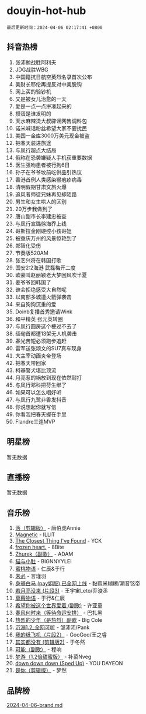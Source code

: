 # douyin-hot-hub

`最后更新时间：2024-04-06 02:17:41 +0800`

## 抖音热榜

1. 张沛勉战胜阿利夫
1. JDG战胜WBG
1. 中国籍抗日航空英烈名录首次公布
1. 美财长耶伦再提反对中美脱钩
1. 网上买的验钞机
1. 又是被女儿治愈的一天
1. 爱是一点一点拼凑起来的
1. 掼蛋是谁发明的
1. 天水麻辣烫大叔辟谣网售调料包
1. 诺米喊话粉丝希望大家不要扰民
1. 美国一金库3000万美元现金被盗
1. 把春天装进旅途
1. 与凤行超点大结局
1. 俄称在恐袭嫌疑人手机获重要数据
1. 医生强吻患者被行拘6日
1. 孙子在爷爷坟前吃供品引热议
1. 香港首例人类感染猴疱疹病毒
1. 清明假期甘肃文旅火爆
1. 追风者师徒兄妹再见却陌路
1. 男生和女生哄人的区别
1. 20万步我做到了
1. 唐山副市长李建忠被查
1. 与凤行宣璐徐海乔上线
1. 哥斯拉金刚硬控小孩哥姐
1. 被重庆万州的风景惊艳到了
1. 郑智化受伤
1. 节奏版520AM
1. 张艺兴将在韩国打歌
1. 国安2:2海港 武磊梅开二度
1. 欧豪叫赵丽颖老大梦回风吹半夏
1. 姜爷爷回韩国了
1. 谁会拒绝感受大自然呢
1. 以南部多城遭火箭弹袭击
1. 来自狗狗沉重的爱
1. Doinb复播首秀邀请Wink
1. 和平精英 张元英转圈
1. 与凤行圆房这个梗过不去了
1. 缅甸首都遭13架无人机袭击
1. 春光苦短必须跑步追赶
1. 雷军送张颂文的SU7真车现身
1. 大主宰动画炎帝登场
1. 把春天带回家
1. 柯基警犬堪比顶流
1. 月亮惹的祸放到现在依然耐打
1. 与凤行邓科把苻生绑了
1. 如果可以怎么唱好听
1. 与凤行九鹭非香发抖音
1. 你说想起你就写信
1. 你看我把春天握在手里
1. Flandre三连MVP

## 明星榜

暂无数据

## 直播榜

暂无数据

## 音乐榜

1. [落（剪辑版）](https://sf27-cdn-tos.douyinstatic.com/obj/tos-cn-ve-2774/o0h6HvN1BBbli9LtU3i5fQIleBQMF5Cg4TZmmC) - 唐伯虎Annie
1. [Magnetic](https://sf27-cdn-tos.douyinstatic.com/obj/tos-cn-ve-2774/oAQCYdBNZfLACGDmVFAsfAtpy32tqErgQ3XgBN) - ILLIT
1. [The Closest Thing I've Found](https://sf6-cdn-tos.douyinstatic.com/obj/tos-cn-ve-2774/514ab5d9146f4d2ca454b7adff8e5e4d) - YCK
1. [frozen heart.](https://sf6-cdn-tos.douyinstatic.com/obj/tos-cn-ve-2774/oIIWJfyjIACZA9zQMtnJ6hQQhFC4vhCupoRBsO) - 8Bite
1. [Zhurek（副歌）](https://sf27-cdn-tos.douyinstatic.com/obj/tos-cn-ve-2774/ooQm8FBZQDlf0btEYgVpCcSCQfrdJGBEKZYBGS) - ADAM
1. [猫与小肚](https://sf5-hl-cdn-tos.douyinstatic.com/obj/tos-cn-ve-2774/osZeoClMECgK8DYl6VebABgbchEtPYQjZEnRtd) - BIGNNYYLEI
1. [蜜桃物语](https://sf3-cdn-tos.douyinstatic.com/obj/tos-cn-ve-2774/oIhOSCZtIACtYU4XQkngiW9kCBfVD1Fz9IYeqL) - 仁辰&于行
1. [未必](https://sf5-hl-cdn-tos.douyinstatic.com/obj/tos-cn-ve-2774/ogntQMFnKQDZUgTCYuJgfLEtleYZZFxBQqhhFB) - 言瑾羽
1. [身骑白马 (pay姐版) 已全网上线](https://sf3-cdn-tos.douyinstatic.com/obj/tos-cn-ve-2774/oQLO5ZgLsFkaDhdIIveF2zUCgfweY0gWaH4AQG) - 黏苞米糊糊/潮音铭帝
1. [若月亮没来 (片段3)](https://sf5-hl-cdn-tos.douyinstatic.com/obj/tos-cn-ve-2774/okfyEUsGW1B1ovJi5JiN9IjvAT2lMwA054GoEB) - 王宇宙Leto/乔浚丞
1. [草莓物语](https://sf5-hl-cdn-tos.douyinstatic.com/obj/tos-cn-ve-2774/okynhJ7jEAIIZBfsLgYMEI8QC3WbQNN66RKzhT) - 于行&仁辰
1. [希望你被这个世界爱着 (副歌)](https://sf5-hl-cdn-tos.douyinstatic.com/obj/tos-cn-ve-2774/oUHCmWQfZlE3QQBKBeD8rCFLpJzPgCpImhsxMt) - 许亚童
1. [春风何时来（等待命运安排）](https://sf5-hl-cdn-tos.douyinstatic.com/obj/tos-cn-ve-2774/oICBNbD3gelMfB4WgiD1KI2jQtXZE2FgHLwtsl) - 巴扎黑
1. [热烈的少年（是热烈）副歌](https://sf6-cdn-tos.douyinstatic.com/obj/tos-cn-ve-2774/owVNI0CLDAUMtSz6TEYvfFBFL4UDFFhLfgK8fa) - Big Cole
1. [沉溺1.2_全网可听](https://sf5-hl-cdn-tos.douyinstatic.com/obj/tos-cn-ve-2774/ok2QoiBqsWAX9McZmWiI9gAB0EzwD4Xj6yfmtH) - 邹沛沛/Pank
1. [我的纸飞机（片段2）](https://sf5-hl-cdn-tos.douyinstatic.com/obj/tos-cn-ve-2774/oM2ZrKcg2CD5AeRB2gkeXOFB1IxAGJdZPazYHf) - GooGoo/王之睿
1. [其实都没有 (剪辑版2)](https://sf5-hl-cdn-tos.douyinstatic.com/obj/tos-cn-ve-2774/oEBNQenHZtBhxYjGgUDQk0BCHTigQafgFlbQ7k) - 于冬然
1. [可能（副歌）](https://sf5-hl-cdn-tos.douyinstatic.com/obj/tos-cn-ve-2774/cde1731888894259b333569393c2fb51) - 程响
1. [梦游（1.2倍甜蜜版）](https://sf5-hl-cdn-tos.douyinstatic.com/obj/tos-cn-ve-2774/o4gyAUm8hwufoEABmwVIiQtHsFuGzAEEWtNMzo) - 补菜Nveg
1. [down down down (Sped Up)](https://sf5-hl-cdn-tos.douyinstatic.com/obj/tos-cn-ve-2774/ow80iABiXIO9DsFwK6WeZKMaJRi3BPJAotDy8m) - YOU DAYEON
1. [是你（剪辑版）](https://sf3-cdn-tos.douyinstatic.com/obj/tos-cn-ve-2774/46019dae783c4c969944217fe1cfafc4) - 梦然

## 品牌榜

[2024-04-06-brand.md](2024-04-06-brand.md)
